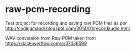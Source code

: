 # raw-pcm-recording
Test project for recording and saving raw PCM files as per http://codingmaadi.blogspot.com/2014/01/recordaudio.html

WAV conversion from Raw PCM taken from https://stackoverflow.com/a/37436599
